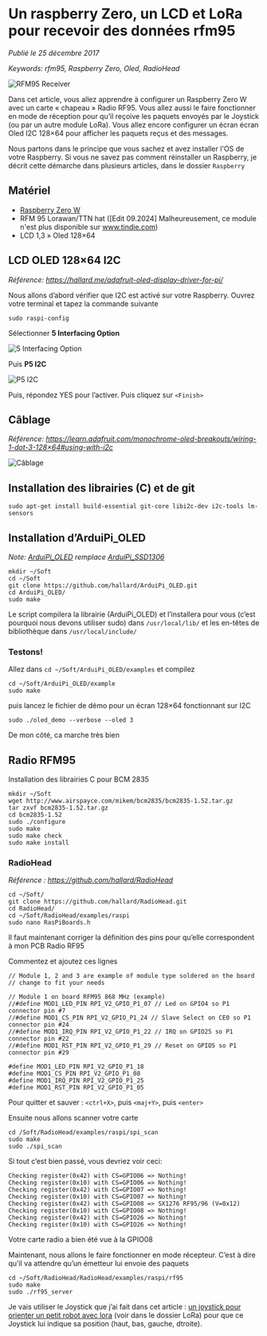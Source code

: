 # Un raspberry Zero, un LCD et LoRa pour recevoir des données rfm95

*Publié le 25 décembre 2017*

*Keywords: rfm95, Raspberry Zero, Oled, RadioHead*

![RFM95 Receiver](Assets/images/zero-hat.jpg "RFM95 Receiver")


Dans cet article, vous allez apprendre à configurer un Raspberry Zero W avec un carte « chapeau » Radio RF95. Vous allez aussi le faire fonctionner en mode de réception pour qu’il reçoive les paquets envoyés par le Joystick (ou par un autre module LoRa). Vous allez encore configurer un écran écran Oled I2C 128×64 pour afficher les paquets reçus et des messages.

Nous partons dans le principe que vous sachez et avez installer l'OS de votre Raspberry. Si vous ne savez pas comment réinstaller un Raspberry, je décrit cette démarche dans plusieurs articles, dans le dossier `Raspberry`

## Matériel
* [Raspberry Zero W](https://www.raspberrypi.org/products/raspberry-pi-zero-w/)
* RFM 95 Lorawan/TTN hat ([Edit 09.2024] Malheureusement, ce module n'est plus disponible sur www.tindie.com)
* LCD 1,3 » Oled 128×64 

## LCD OLED 128×64 I2C
*Référence: https://hallard.me/adafruit-oled-display-driver-for-pi/*

Nous allons d’abord vérifier que I2C est activé sur votre Raspberry. Ouvrez votre terminal et tapez la commande suivante

```
sudo raspi-config
```

Sélectionner **5 Interfacing Option**

![5 Interfacing Option](Assets/images/interface-option.jpg "5 Interfacing Option")

Puis **P5 I2C**

![P5 I2C](Assets/images/p5-i2c.jpg "P5 I2C")

Puis, répondez YES pour l’activer. Puis cliquez sur `<Finish>`

## Câblage

*Référence: https://learn.adafruit.com/monochrome-oled-breakouts/wiring-1-dot-3-128×64#using-with-i2c*

![Câblage](Assets/images/oled-13-128x64-wiring.jpg "Câblage")

## Installation des librairies (C) et de git

```
sudo apt-get install build-essential git-core libi2c-dev i2c-tools lm-sensors
```

## Installation d’ArduiPi_OLED

*Note: [ArduiPi_OLED](https://github.com/hallard/ArduiPi_OLED) remplace [ArduiPi_SSD1306](https://github.com/hallard/ArduiPi_SSD1306)*

```
mkdir ~/Soft
cd ~/Soft
git clone https://github.com/hallard/ArduiPi_OLED.git
cd ArduiPi_OLED/
sudo make
```

Le script compilera la librairie (ArduiPi_OLED) et l’installera pour vous (c’est pourquoi nous devons utiliser sudo) dans `/usr/local/lib/` et les en-têtes de bibliothèque dans `/usr/local/include/`

### Testons!

Allez dans `cd ~/Soft/ArduiPi_OLED/examples` et compilez

```
cd ~/Soft/ArduiPi_OLED/example
sudo make
```

puis lancez le fichier de démo pour un écran 128×64 fonctionnant sur I2C

```
sudo ./oled_demo --verbose --oled 3
```

De mon côté, ca marche très bien

## Radio RFM95

Installation des librairies C pour BCM 2835

```
mkdir ~/Soft
wget http://www.airspayce.com/mikem/bcm2835/bcm2835-1.52.tar.gz
tar zxvf bcm2835-1.52.tar.gz
cd bcm2835-1.52
sudo ./configure
sudo make
sudo make check
sudo make install
```

### RadioHead

*Référence : https://github.com/hallard/RadioHead*

```
cd ~/Soft/
git clone https://github.com/hallard/RadioHead.git
cd RadioHead/
cd ~/Soft/RadioHead/examples/raspi
sudo nano RasPiBoards.h
```

Il faut maintenant corriger la définition des pins pour qu’elle correspondent à mon PCB Radio RF95

Commentez et ajoutez ces lignes

```
// Module 1, 2 and 3 are example of module type soldered on the board
// change to fit your needs

// Module 1 on board RFM95 868 MHz (example)
//#define MOD1_LED_PIN RPI_V2_GPIO_P1_07 // Led on GPIO4 so P1 connector pin #7
//#define MOD1_CS_PIN RPI_V2_GPIO_P1_24 // Slave Select on CE0 so P1 connector pin #24
//#define MOD1_IRQ_PIN RPI_V2_GPIO_P1_22 // IRQ on GPIO25 so P1 connector pin #22
//#define MOD1_RST_PIN RPI_V2_GPIO_P1_29 // Reset on GPIO5 so P1 connector pin #29

#define MOD1_LED_PIN RPI_V2_GPIO_P1_18 
#define MOD1_CS_PIN RPI_V2_GPIO_P1_08 
#define MOD1_IRQ_PIN RPI_V2_GPIO_P1_25 
#define MOD1_RST_PIN RPI_V2_GPIO_P1_05
```

Pour quitter et sauver : `<ctrl+X>`, puis `<maj+Y>`, puis `<enter>`

Ensuite nous allons scanner votre carte

```
cd /Soft/RadioHead/examples/raspi/spi_scan
sudo make
sudo ./spi_scan
```

Si tout c’est bien passé, vous devriez voir ceci:

```
Checking register(0x42) with CS=GPIO06 => Nothing!
Checking register(0x10) with CS=GPIO06 => Nothing!
Checking register(0x42) with CS=GPIO07 => Nothing!
Checking register(0x10) with CS=GPIO07 => Nothing!
Checking register(0x42) with CS=GPIO08 => SX1276 RF95/96 (V=0x12)
Checking register(0x10) with CS=GPIO08 => Nothing!
Checking register(0x42) with CS=GPIO26 => Nothing!
Checking register(0x10) with CS=GPIO26 => Nothing!
```

Votre carte radio a bien été vue à la GPIO08

Maintenant, nous allons le faire fonctionner en mode récepteur. C’est à dire qu’il va attendre qu’un émetteur lui envoie des paquets

```
cd ~/Soft/RadioHead/RadioHead/examples/raspi/rf95
sudo make
sudo ./rf95_server
```

Je vais utiliser le Joystick que j’ai fait dans cet article : [un joystick pour orienter un petit robot avec lora](../rfm95-sender) (voir dans le dossier LoRa) pour que ce Joystick lui indique sa position (haut, bas, gauche, dtroite).



